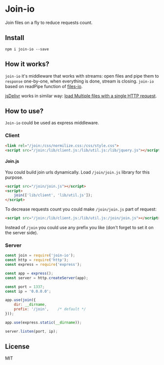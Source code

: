 Join-io
=======

Join files on a fly to reduce requests count.


## Install

`npm i join-io --save`

## How it works?

`join-io` it's middleware that works with streams: open files and pipe them to `response` one-by-one,
when everything is done, stream is closing. `join-io` based on readPipe function of [files-io](https://github.com/coderaiser/files-io "Files-io").

[jsDelivr](https://jsdelivr.com/ "jsDelivr") works in similar way: [load Multiple files with a single HTTP request](https://www.maxcdn.com/blog/jsdelivr-better/ "load Multiple files with a single HTTP").

## How to use?

`Join-io` could be used as express middleware.

### Client

```html
<link rel="/join:/css/normilize.css:/css/style.css">
<script src="/join:/lib/client.js:/lib/util.js:/lib/jquery.js"></script>
```

#### Join.js

You could build join urls dynamically. Load `/join/join.js` library for this purpose.

```html
<script src="/join/join.js"></script>
<script>
    join(['lib/client', 'lib/util.js']);
</script>
```

To decrease requests count you could make `/join/join.js` part of request:

```html
<script src="/join:/lib/client.js:/lib/util.js:/join/join.js"></script>
```

Instead of `/join` you could use any prefix you like (don't forget to set it on the server side).

### Server

```js
const join = require('join-io');
const http = require('http');
const express = require('express');

const app = express();
const server = http.createServer(app);

const port = 1337;
const ip = '0.0.0.0';

app.use(join({
    dir: __dirname,
    prefix: '/join',    /* default */
}));

app.use(express.static(__dirname));

server.listen(port, ip);
```

## License

MIT


